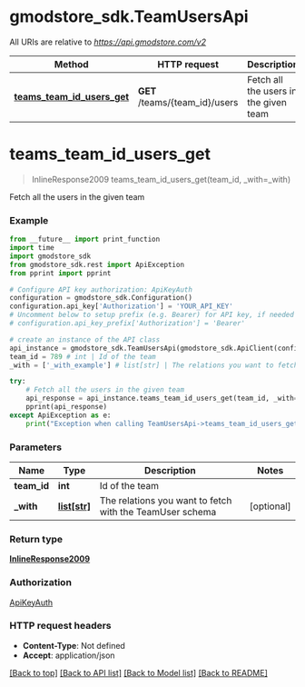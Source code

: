 # gmodstore_sdk.TeamUsersApi

All URIs are relative to *https://api.gmodstore.com/v2*

Method | HTTP request | Description
------------- | ------------- | -------------
[**teams_team_id_users_get**](TeamUsersApi.md#teams_team_id_users_get) | **GET** /teams/{team_id}/users | Fetch all the users in the given team

# **teams_team_id_users_get**
> InlineResponse2009 teams_team_id_users_get(team_id, _with=_with)

Fetch all the users in the given team

### Example
```python
from __future__ import print_function
import time
import gmodstore_sdk
from gmodstore_sdk.rest import ApiException
from pprint import pprint

# Configure API key authorization: ApiKeyAuth
configuration = gmodstore_sdk.Configuration()
configuration.api_key['Authorization'] = 'YOUR_API_KEY'
# Uncomment below to setup prefix (e.g. Bearer) for API key, if needed
# configuration.api_key_prefix['Authorization'] = 'Bearer'

# create an instance of the API class
api_instance = gmodstore_sdk.TeamUsersApi(gmodstore_sdk.ApiClient(configuration))
team_id = 789 # int | Id of the team
_with = ['_with_example'] # list[str] | The relations you want to fetch with the TeamUser schema (optional)

try:
    # Fetch all the users in the given team
    api_response = api_instance.teams_team_id_users_get(team_id, _with=_with)
    pprint(api_response)
except ApiException as e:
    print("Exception when calling TeamUsersApi->teams_team_id_users_get: %s\n" % e)
```

### Parameters

Name | Type | Description  | Notes
------------- | ------------- | ------------- | -------------
 **team_id** | **int**| Id of the team | 
 **_with** | [**list[str]**](str.md)| The relations you want to fetch with the TeamUser schema | [optional] 

### Return type

[**InlineResponse2009**](InlineResponse2009.md)

### Authorization

[ApiKeyAuth](../README.md#ApiKeyAuth)

### HTTP request headers

 - **Content-Type**: Not defined
 - **Accept**: application/json

[[Back to top]](#) [[Back to API list]](../README.md#documentation-for-api-endpoints) [[Back to Model list]](../README.md#documentation-for-models) [[Back to README]](../README.md)

